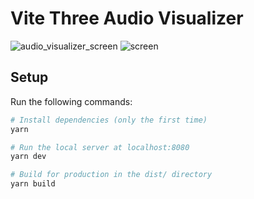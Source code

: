 # Vite Three Audio Visualizer

![audio_visualizer_screen](https://user-images.githubusercontent.com/4311684/177320766-490a234d-8446-44ab-9b2b-5cf354410390.png)
![screen](https://user-images.githubusercontent.com/4311684/177391612-3cfd19cf-4fa6-45bf-8072-accd62942739.png)


## Setup

Run the following commands:

```bash
# Install dependencies (only the first time)
yarn

# Run the local server at localhost:8080
yarn dev

# Build for production in the dist/ directory
yarn build
```
